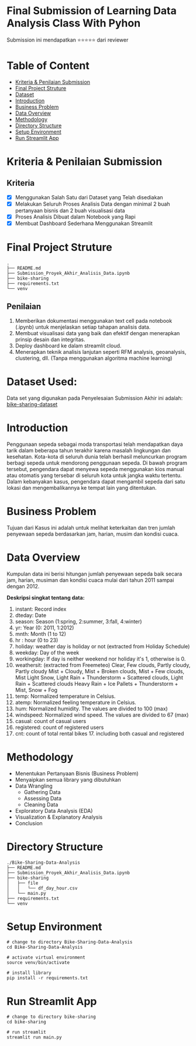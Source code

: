 # Final Submission of Learning Data Analysis Class With Pyhon
Submission ini mendapatkan :star::star::star::star::star: dari reviewer

# Table of Content
- [Kriteria & Penilaian Submission](#kriteria--penilaian-submission)
- [Final Project Struture](#final-project-struture)
- [Dataset](#dataset-used)
- [Introduction](#introduction)
- [Business Problem](#business-problem)
- [Data Overview](#data-overview)
- [Methodology](#methodology)
- [Directory Structure](#directory-structure)
- [Setup Environment](#setup-environment)
- [Run Streamlit App](#run-streamlit-app)

# Kriteria & Penilaian Submission
## Kriteria
- [x] Menggunakan Salah Satu dari Dataset yang Telah disediakan
- [x] Melakukan Seluruh Proses Analisis Data dengan minimal 2 buah pertanyaan bisnis dan 2 buah visualisasi data
- [x] Proses Analisis Dibuat dalam Notebook yang Rapi
- [x] Membuat Dashboard Sederhana Menggunakan Streamlit

# Final Project Struture
```
.
├── README.md
├── Submission_Proyek_Akhir_Analisis_Data.ipynb
├── bike-sharing
├── requirements.txt
└── venv
```

## Penilaian
1. Memberikan dokumentasi menggunakan text cell pada notebook (.ipynb) untuk menjelaskan setiap tahapan analisis data. 
2. Membuat visualisasi data yang baik dan efektif dengan menerapkan prinsip desain dan integritas.
3. Deploy dashboard ke dalam streamlit cloud.
4. Menerapkan teknik analisis lanjutan seperti RFM analysis, geoanalysis, clustering, dll. (Tanpa menggunakan algoritma machine learning) 

# Dataset Used:
Data set yang digunakan pada Penyelesaian Submission Akhir ini adalah: [bike-sharing-dataset](https://drive.google.com/file/d/1RaBmV6Q6FYWU4HWZs80Suqd7KQC34diQ/view)

# Introduction
Penggunaan sepeda sebagai moda transportasi telah mendapatkan daya tarik dalam beberapa tahun terakhir karena masalah lingkungan dan kesehatan. Kota-kota di seluruh dunia telah berhasil meluncurkan program berbagi sepeda untuk mendorong penggunaan sepeda. Di bawah program tersebut, pengendara dapat menyewa sepeda menggunakan kios manual atau otomatis yang tersebar di seluruh kota untuk jangka waktu tertentu. Dalam kebanyakan kasus, pengendara dapat mengambil sepeda dari satu lokasi dan mengembalikannya ke tempat lain yang ditentukan.

# Business Problem
Tujuan dari Kasus ini adalah untuk melihat keterkaitan dan tren jumlah penyewaan sepeda berdasarkan jam, harian, musim dan kondisi cuaca.

# Data Overview
Kumpulan data ini berisi hitungan jumlah penyewaan sepeda baik secara jam, harian, musiman dan kondisi cuaca mulai dari tahun 2011 sampai dengan 2012.

**Deskripsi singkat tentang data:** </br>
1. instant: Record index
2. dteday: Date
3. season: Season (1:spring, 2:summer, 3:fall, 4:winter)
4. yr: Year (0: 2011, 1:2012)
5. mnth: Month (1 to 12)
6. hr : hour (0 to 23)
7. holiday: weather day is holiday or not (extracted from Holiday Schedule)
8. weekday: Day of the week
9. workingday: If day is neither weekend nor holiday it's 1, otherwise is 0.
10. weathersit: (extracted from Freemeteo)
Clear, Few clouds, Partly cloudy, Partly cloudy
Mist + Cloudy, Mist + Broken clouds, Mist + Few clouds, Mist
Light Snow, Light Rain + Thunderstorm + Scattered clouds, Light Rain + Scattered clouds
Heavy Rain + Ice Pallets + Thunderstorm + Mist, Snow + Fog
11. temp: Normalized temperature in Celsius.
12. atemp: Normalized feeling temperature in Celsius.
13. hum: Normalized humidity. The values are divided to 100 (max)
14. windspeed: Normalized wind speed. The values are divided to 67 (max)
15. casual: count of casual users
16. registered: count of registered users
17. cnt: count of total rental bikes 17. including both casual and registered

# Methodology
- Menentukan Pertanyaan Bisnis (Business Problem)
- Menyaipkan semua library yang dibutuhkan
- Data Wrangling
    - Gathering Data
    - Assessing Data
    - Cleaning Data
- Exploratory Data Analysis (EDA)
- Visualization & Explanatory Analysis
- Conclusion

# Directory Structure
```
./Bike-Sharing-Data-Analysis
├── README.md
├── Submission_Proyek_Akhir_Analisis_Data.ipynb
├── bike-sharing
│   ├── file
│   │   └── df_day_hour.csv
│   └── main.py
├── requirements.txt
└── venv
```

# Setup Environment
```
# change to directory Bike-Sharing-Data-Analysis
cd Bike-Sharing-Data-Analysis

# activate virtual environment
source venv/bin/activate

# install library
pip install -r requirements.txt
```

# Run Streamlit App
```
# change to directory bike-sharing
cd bike-sharing

# run streamlit
streamlit run main.py
```
